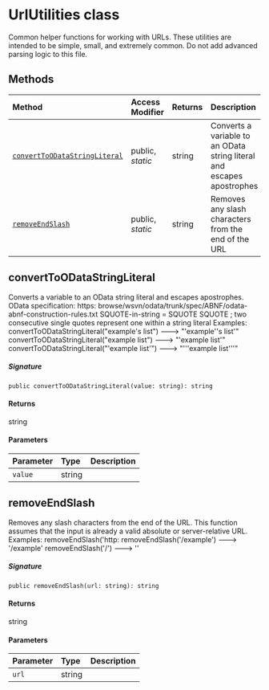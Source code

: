 # UrlUtilities class





Common helper functions for working with URLs. These utilities are intended to be simple, 
small, and extremely common. Do not add advanced parsing logic to this file.






## Methods

| Method	   | Access Modifier | Returns	| Description|
|:-------------|:----|:-------|:-----------|
|[`convertToODataStringLiteral`](#converttoodatastringliteral~maqc9)     | public, _static_ | string | Converts a variable to an OData string literal and escapes apostrophes |
|[`removeEndSlash`](#removeendslash~kcno9)     | public, _static_ | string | Removes any slash characters from the end of the URL |




## convertToODataStringLiteral

Converts a variable to an OData string literal and escapes apostrophes. 
OData specification: 
https: 
browse/wsvn/odata/trunk/spec/ABNF/odata-abnf-construction-rules.txt 
SQUOTE-in-string = SQUOTE SQUOTE ; two consecutive single quotes represent one within a string literal 
Examples: 
convertToODataStringLiteral("example's list") ---> "'example''s list'" 
convertToODataStringLiteral("example list") ---> "'example list'" 
convertToODataStringLiteral("'example list'") ---> "'''example list'''"

##### Signature
`public convertToODataStringLiteral(value: string): string`

#### Returns
string

#### Parameters


| Parameter	   | Type    | Description |
|:-------------|:---------------|:------------|
| `value`    | string |  |


## removeEndSlash

Removes any slash characters from the end of the URL. 
This function assumes that the input is already a valid absolute or server-relative URL. 
Examples: 
removeEndSlash('http: 
removeEndSlash('/example') ---> '/example' 
removeEndSlash('/') ---> ''

##### Signature
`public removeEndSlash(url: string): string`

#### Returns
string

#### Parameters


| Parameter	   | Type    | Description |
|:-------------|:---------------|:------------|
| `url`    | string |  |

